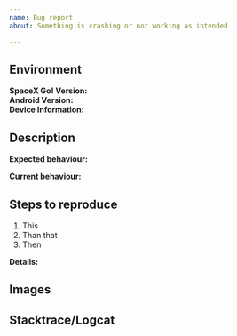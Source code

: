 ```yaml
---
name: Bug report
about: Something is crashing or not working as intended

---
```


## Environment

**SpaceX Go! Version:**  <!-- Add branch if necessary -->  
**Android Version:**  <!-- If customize ROM, write which -->  
**Device Information:**  <!-- Manufacturer and model -->  

## Description

**Expected behaviour:** 

**Current behaviour:** 

## Steps to reproduce

1. This
2. Than that
3. Then

**Details:**

## Images <!-- if available, else delete -->  

## Stacktrace/Logcat <!-- if available, else delete -->  
